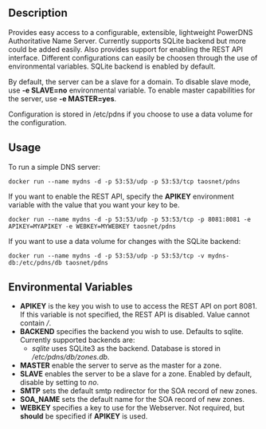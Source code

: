 ## Description

Provides easy access to a configurable, extensible, lightweight PowerDNS Authoritative Name Server. Currently supports SQLite backend but more could be added easily. Also provides support for enabling the REST API interface. Different configurations can easily be choosen through the use of environmental variables. SQLite backend is enabled by default.

By default, the server can be a slave for a domain. To disable slave mode, use **-e SLAVE=no** environmental variable. To enable master capabilities for the server, use **-e MASTER=yes**.

Configuration is stored in /etc/pdns if you choose to use a data volume for the configuration.

## Usage

To run a simple DNS server:
```
docker run --name mydns -d -p 53:53/udp -p 53:53/tcp taosnet/pdns
```

If you want to enable the REST API, specify the **APIKEY** environment variable with the value that you want your key to be.
```
docker run --name mydns -d -p 53:53/udp -p 53:53/tcp -p 8081:8081 -e APIKEY=MYAPIKEY -e WEBKEY=MYWEBKEY taosnet/pdns
```

If you want to use a data volume for changes with the SQLite backend:
```
docker run --name mydns -d -p 53:53/udp -p 53:53/tcp -v mydns-db:/etc/pdns/db taosnet/pdns
```

## Environmental Variables

* **APIKEY** is the key you wish to use to access the REST API on port 8081. If this variable is not specified, the REST API is disabled. Value cannot contain */*.
* **BACKEND** specifies the backend you wish to use. Defaults to sqlite. Currently supported backends are:
  * *sqlite* uses SQLite3 as the backend. Database is stored in */etc/pdns/db/zones.db*.
* **MASTER** enable the server to serve as the master for a zone.
* **SLAVE** enables the server to be a slave for a zone. Enabled by default, disable by setting to *no*.
* **SMTP** sets the default smtp redirector for the SOA record of new zones.
* **SOA_NAME** sets the default name for the SOA record of new zones.
* **WEBKEY** specifies a key to use for the Webserver. Not required, but **should** be specified if **APIKEY** is used.
